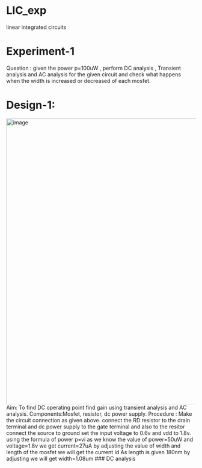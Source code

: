 # LIC_exp
linear integrated circuits
# Experiment-1
Question : given the power p=100uW , perform DC analysis , Transient analysis and AC analysis for the given circuit and check what happens when the width is increased or decreased of each mosfet.
# Design-1:
<img width="761" alt="image" src="https://github.com/user-attachments/assets/197db282-80c8-4b12-bb5e-78640bd3f78a" />
Aim: To find DC operating point find gain using transient analysis and AC analysis.
Components:Mosfet, resistor, dc power supply.
Procedure :
Make the circuit connection as given above.
connect the RD resistor to the drain terminal and dc power supply to the gate terminal and also to the resitor
connect the source to ground 
set the input voltage to 0.6v and vdd to 1.8v.
using the formula of power p=vi
as we know the value of power=50uW and voltage=1.8v
we get current=27uA
by adjusting the value of width and length of the mosfet we will get the current Id 
As length is given 180nm by adjusting we will get width=1.08um
### DC analysis

